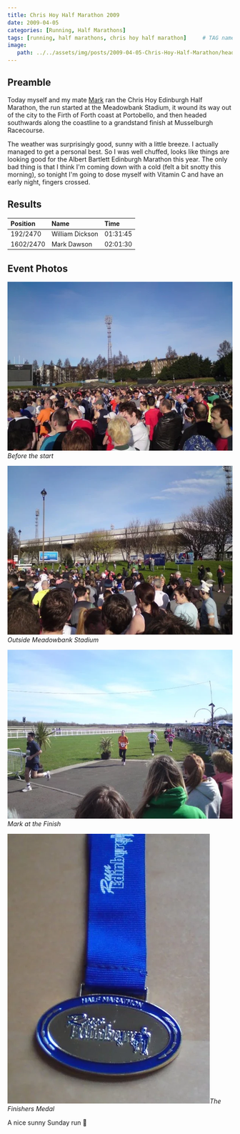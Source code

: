 ```yaml
---
title: Chris Hoy Half Marathon 2009
date: 2009-04-05
categories: [Running, Half Marathons]
tags: [running, half marathons, chris hoy half marathon]     # TAG names should always be lowercase
image:
   path: ../../assets/img/posts/2009-04-05-Chris-Hoy-Half-Marathon/header.webp
---
```


## Preamble

Today myself and my mate [Mark](https://www.dawsoncreative.co.uk/) ran the Chris Hoy Edinburgh Half Marathon, the run started at the Meadowbank Stadium, it wound its way out of the city to the Firth of Forth coast at Portobello, and then headed southwards along the coastline to a grandstand finish at Musselburgh Racecourse.

The weather was surprisingly good, sunny with a little breeze. I actually managed to get a personal best. So I was well chuffed, looks like things are looking good for the Albert Bartlett Edinburgh Marathon this year. The only bad thing is that I think I'm coming down with a cold (felt a bit snotty this morning), so tonight I'm going to dose myself with Vitamin C and have an early night, fingers crossed.

## Results

| Position   | Name             | Time     |
| :--------- | :--------------- | :------- |
| 192/2470   | William Dickson  | 01:31:45 |
| 1602/2470  | Mark Dawson      | 02:01:30 |

## Event Photos

![Before the start](../../assets/img/posts/2009-04-05-Chris-Hoy-Half-Marathon/Before_the_start1.webp)_Before the start_

![Outside Meadowbank Stadium](../../assets/img/posts/2009-04-05-Chris-Hoy-Half-Marathon/Outside_the_start.webp)_Outside Meadowbank Stadium_

![Mark at the finish](../../assets/img/posts/2009-04-05-Chris-Hoy-Half-Marathon/Mark_at_the_finish.webp)_Mark at the Finish_

![Finishing Medal](../../assets/img/posts/2009-04-05-Chris-Hoy-Half-Marathon/Medal.webp)_The Finishers Medal_

A nice sunny Sunday run 🙂
